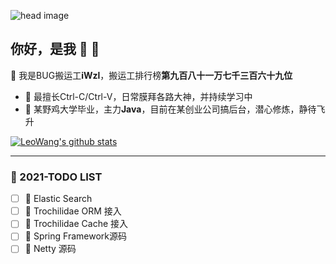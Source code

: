 ![head image](https://img.hellobyebye.com/d9bc2cdf4f9d5d7e9f7f6a007f021296.jpg)
## 你好，是我 👋 🤝

🌽 我是BUG搬运工**iWzl**，搬运工排行榜**第九百八十一万七千三百六十九位**
* 🍈 最擅长Ctrl-C/Ctrl-V，日常膜拜各路大神，并持续学习中
* 🍇 某野鸡大学毕业，主力**Java**，目前在某创业公司搞后台，潜心修炼，静待飞升

[![LeoWang's github stats](https://github-readme-stats.vercel.app/api?username=iWzl&show_icons=true&theme=react&count_private=true)](https://www.upuphub.com/)

---

### 🥕 2021-TODO LIST 

- [ ] 🍋 Elastic Search
- [ ] 🍌 Trochilidae ORM 接入
- [ ] 🥔 Trochilidae Cache 接入
- [ ] 🍑 Spring Framework源码
- [ ] 🥝 Netty 源码
